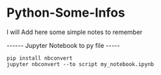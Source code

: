 # Python-Some-Infos
I will Add here some simple notes to remember


------ Jupyter Notebook to py file -----
```
pip install nbconvert
jupyter nbconvert --to script my_notebook.ipynb
```